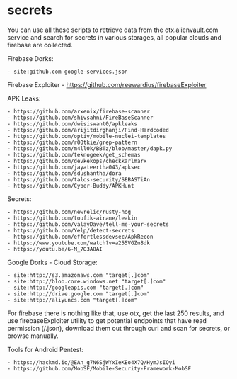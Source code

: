 # secrets

You can use all these scripts to retrieve data from the otx.alienvault.com service and search for secrets in various storages, all popular clouds and firebase are collected.

Firebase Dorks:
```
- site:github.com google-services.json
```
Firebase Exploiter - https://github.com/reewardius/firebaseExploiter

APK Leaks: 
```
- https://github.com/arxenix/firebase-scanner
- https://github.com/shivsahni/FireBaseScanner
- https://github.com/dwisiswant0/apkleaks
- https://github.com/arijitdirghanji/Find-Hardcoded
- https://github.com/optiv/mobile-nuclei-templates
- https://github.com/r00tkie/grep-pattern
- https://github.com/m4ll0k/BBTz/blob/master/dapk.py
- https://github.com/teknogeek/get_schemas
- https://github.com/devkekops/checkkarlmarx
- https://github.com/jayateertha043/apksec
- https://github.com/sdushantha/dora
- https://github.com/talos-security/SEBASTiAn
- https://github.com/Cyber-Buddy/APKHunt
```
Secrets:
```
- https://github.com/newrelic/rusty-hog
- https://github.com/toufik-airane/leakin
- https://github.com/valayDave/tell-me-your-secrets
- https://github.com/Yelp/detect-secrets
- https://github.com/effortlessdevsec/ApkRecon
- https://www.youtube.com/watch?v=a255VGZn8dk
- https://youtu.be/6-M_7O3A8AI
```
Google Dorks - Cloud Storage:
```
- site:http://s3.amazonaws.com "target[.]com"
- site:http://blob.core.windows.net "target[.]com"
- site:http://googleapis.com "target[.]com"
- site:http://drive.google.com "target[.]com"
- site:http://aliyuncs.com "target[.]com"
```
For firebase there is nothing like that, use otx, get the last 250 results, and use firebaseExploiter utility to get potential endpoints that have read permission (/.json), download them out through curl and scan for secrets, or browse manually.

Tools for Android Pentest:
```
- https://hackmd.io/@EAn_g7N6SjWYxIeKEo4X7Q/HymJsIQyi
- https://github.com/MobSF/Mobile-Security-Framework-MobSF
```

